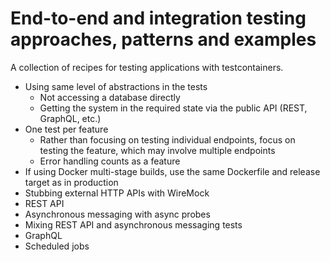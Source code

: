 # End-to-end and integration testing approaches, patterns and examples

A collection of recipes for testing applications with testcontainers.

- Using same level of abstractions in the tests
  - Not accessing a database directly
  - Getting the system in the required state via the public API (REST, GraphQL, etc.)
- One test per feature
  - Rather than focusing on testing individual endpoints,
    focus on testing the feature, which may involve multiple endpoints
  - Error handling counts as a feature
- If using Docker multi-stage builds, use the same Dockerfile and release
  target as in production
- Stubbing external HTTP APIs with WireMock
- REST API
- Asynchronous messaging with async probes
- Mixing REST API and asynchronous messaging tests
- GraphQL
- Scheduled jobs
